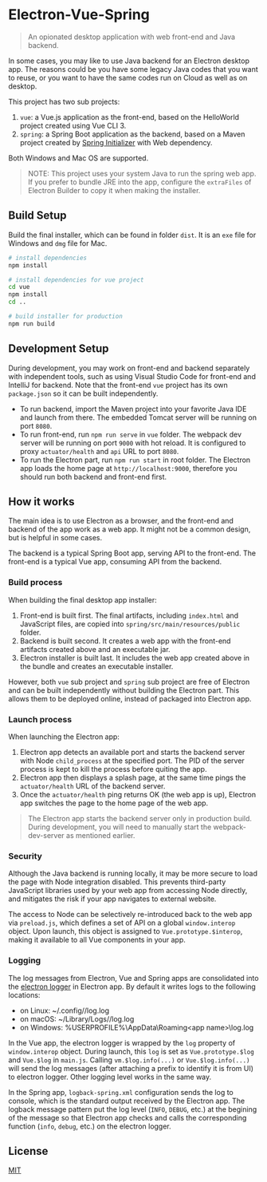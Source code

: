 # Electron-Vue-Spring

> An opionated desktop application with web front-end and Java backend.

In some cases, you may like to use Java backend for an Electron desktop app. The reasons could be you have some legacy Java codes that you want to reuse, or you want to have the same codes run on Cloud as well as on desktop.

This project has two sub projects:

1. `vue`: a Vue.js application as the front-end, based on the HelloWorld project created using Vue CLI 3.
2. `spring`: a Spring Boot application as the backend, based on a Maven project created by [Spring Initializer](https://start.spring.io/) with Web dependency.

Both Windows and Mac OS are supported.

> NOTE: This project uses your system Java to run the spring web app. If you prefer to bundle JRE into the app, configure the `extraFiles` of Electron Builder to copy it when making the installer.

## Build Setup

Build the final installer, which can be found in folder `dist`. It is an `exe` file for Windows and `dmg` file for Mac.

``` bash
# install dependencies
npm install

# install dependencies for vue project
cd vue
npm install
cd ..

# build installer for production
npm run build
```

## Development Setup

During development, you may work on front-end and backend separately with independent tools, such as using Visual Studio Code for front-end and IntelliJ for backend. Note that the front-end `vue` project has its own `package.json` so it can be built independently.

* To run backend, import the Maven project into your favorite Java IDE and launch from there. The embedded Tomcat server will be running on port `8080`.
* To run front-end, run `npm run serve` in `vue` folder. The webpack dev server will be running on port `9000` with hot reload. It is configured to proxy `actuator/health` and `api` URL to port `8080`.
* To run the Electron part, run `npm run start` in root folder. The Electron app loads the home page at `http://localhost:9000`, therefore you should run both backend and front-end first.

## How it works

The main idea is to use Electron as a browser, and the front-end and backend of the app work as a web app. It might not be a common design, but is helpful in some cases.

The backend is a typical Spring Boot app, serving API to the front-end. The front-end is a typical Vue app, consuming API from the backend. 

### Build process

When building the final desktop app installer:

1. Front-end is built first. The final artifacts, including `index.html` and JavaScript files, are copied into `spring/src/main/resources/public` folder. 
2. Backend is built second. It creates a web app with the front-end artifacts created above and an executable jar.
3. Electron installer is built last. It includes the web app created above in the bundle and creates an executable installer.

However, both `vue` sub project and `spring` sub project are free of Electron and can be built independently without building the Electron part. This allows them to be deployed online, instead of packaged into Electron app.

### Launch process

When launching the Electron app:

1. Electron app detects an available port and starts the backend server with Node `child_process` at the specified port. The PID of the server process is kept to kill the process before quiting the app.
2. Electron app then displays a splash page, at the same time pings the `actuator/health` URL of the backend server.
3. Once the `actuator/health` ping returns OK (the web app is up), Electron app switches the page to the home page of the web app.

> The Electron app starts the backend server only in production build. During development, you will need to manually start the webpack-dev-server as mentioned earlier.

### Security

Although the Java backend is running locally, it may be more secure to load the page with Node integration disabled. This prevents third-party JavaScript libraries used by your web app from accessing Node directly, and mitigates the risk if your app navigates to external website.

The access to Node can be selectively re-introduced back to the web app via `preload.js`, which defines a set of API on a global `window.interop` object. Upon launch, this object is assigned to `Vue.prototype.$interop`, making it available to all Vue components in your app. 

### Logging

The log messages from Electron, Vue and Spring apps are consolidated into the [electron logger](https://www.npmjs.com/package/electron-log) in Electron app. By default it writes logs to the following locations:

* on Linux: ~/.config/<app name>/log.log
* on macOS: ~/Library/Logs/<app name>/log.log
* on Windows: %USERPROFILE%\AppData\Roaming\<app name>\log.log

In the Vue app, the electron logger is wrapped by the `log` property of `window.interop` object. During launch, this `log` is set as `Vue.prototype.$log` and `Vue.$log` in `main.js`. Calling `vm.$log.info(...)` or `Vue.$log.info(...)` will send the log messages (after attaching a prefix to identify it is from UI) to electron logger. Other logging level works in the same way.

In the Spring app, `logback-spring.xml` configuration sends the log to console, which is the standard output received by the Electron app. The logback message pattern put the log level (`INFO`, `DEBUG`, etc.) at the begining of the message so that Electron app checks and calls the corresponding function (`info`, `debug`, etc.) on the electron logger.

## License

[MIT](LICENSE)